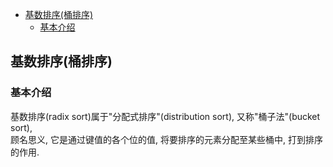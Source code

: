 <!-- TOC -->

- [基数排序(桶排序)](#%e5%9f%ba%e6%95%b0%e6%8e%92%e5%ba%8f%e6%a1%b6%e6%8e%92%e5%ba%8f)
  - [基本介绍](#%e5%9f%ba%e6%9c%ac%e4%bb%8b%e7%bb%8d)

<!-- /TOC -->

## 基数排序(桶排序)

### 基本介绍
基数排序(radix sort)属于"分配式排序"(distribution sort), 又称"桶子法"(bucket sort),  
顾名思义, 它是通过键值的各个位的值, 将要排序的元素分配至某些桶中, 打到排序的作用.


